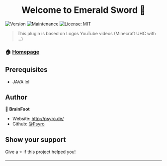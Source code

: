 <h1 align="center">Welcome to Emerald Sword 👋</h1>
<p>
  <img alt="Version" src="https://img.shields.io/badge/version-1.0-blue.svg?cacheSeconds=2592000" />
  <a href="https://github.com/kefranabg/readme-md-generator/graphs/commit-activity" target="_blank">
    <img alt="Maintenance" src="https://img.shields.io/badge/Maintained%3F-yes-green.svg" />
  </a>
  <a href="#" target="_blank">
    <img alt="License: MIT" src="https://img.shields.io/github/license/BrainFoot/Emeral Sword" />
  </a>
</p>

> This plugin is based on Logos YouTube videos (Minecraft UHC with ...)

### 🏠 [Homepage](https://codingcafe.eu/)

## Prerequisites

- JAVA lol

## Author

👤 **BrainFoot**

* Website: http://psyro.de/
* Github: [@Psyro](https://github.com/Psyro770)

## Show your support

Give a ⭐️ if this project helped you!

***

